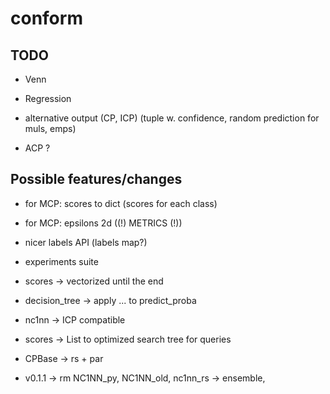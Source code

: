 # conform

## TODO

- Venn

- Regression

- alternative output (CP, ICP) (tuple w. confidence, random
    prediction for muls, emps)

- ACP ?

## Possible features/changes

- for MCP: scores to dict (scores for each class)

- for MCP: epsilons 2d ((!) METRICS (!))

- nicer labels API (labels map?)

- experiments suite

- scores -> vectorized until the end

- decision_tree -> apply ... to predict_proba

- nc1nn -> ICP compatible

- scores -> List to optimized search tree for queries

- CPBase -> rs + par

- v0.1.1 -> rm NC1NN_py, NC1NN_old, nc1nn_rs -> ensemble,

